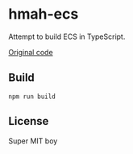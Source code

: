 # hmah-ecs

Attempt to build ECS in TypeScript.

[Original code](https://github.com/Stuhl/javascript-entity-component-system/blob/master/src/index.ts)

## Build
```shell
npm run build
```

## License
Super MIT boy